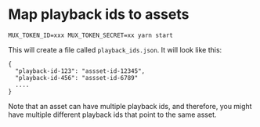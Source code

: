 # Map playback ids to assets

```
MUX_TOKEN_ID=xxx MUX_TOKEN_SECRET=xx yarn start
```

This will create a file called `playback_ids.json`. It will look like this:

```
{
  "playback-id-123": "assset-id-12345",
  "playback-id-456": "assset-id-6789"
  ....
}
```

Note that an asset can have multiple playback ids, and therefore, you might
have multiple different playback ids that point to the same asset.
